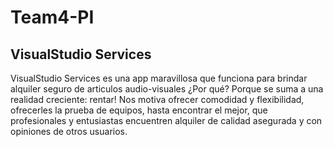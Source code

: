 # Team4-PI 
## VisualStudio Services

VisualStudio Services es una app maravillosa que funciona para brindar alquiler seguro de articulos audio-visuales  ¿Por qué? Porque se suma a una realidad creciente: rentar! Nos motiva ofrecer comodidad y flexibilidad, ofrecerles la prueba de equipos, hasta encontrar el mejor, que profesionales y entusiastas encuentren alquiler de calidad asegurada y con opiniones de otros usuarios. 

 

